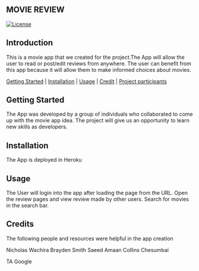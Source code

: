 ## MOVIE REVIEW


[![License](https://img.shields.io/badge/License-Apache_2.0-blue.svg)](https://opensource.org/licenses/Apache-2.0)

## Introduction

This is a movie app that we created for the project.The App will allow the user to read or post/edit reviews from anywhere. The user can benefit from this app because it will allow them to make informed choices about movies.

[Getting Started](#getting-started) |
[Installation](#installation) |
[Usage](#usage) |
[Credit](#credit) |
[Project participants](#project-participants)

## Getting Started

The App was developed by a group of individuals who collaborated to come up with the movie app idea. The project will give us an opportunity to learn new skills as developers.

## Installation

The App is deployed in Heroku

## Usage

The User will login into the app  after loading the page from the URL.
Open the review pages and view review made by other users. Search for movies in the search bar. 


## Credits

The following people and resources were helpful in the app creation

Nicholas Wachira
Brayden Smith
Saeed Amaan
Collins Chesumbai

TA
Google



